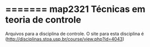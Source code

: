 =======
map2321 Técnicas em teoria de controle
===============

Arquivos para a disciplina de controle. O site para esta disciplina é
(http://disciplinas.stoa.usp.br/course/view.php?id=4043) 
